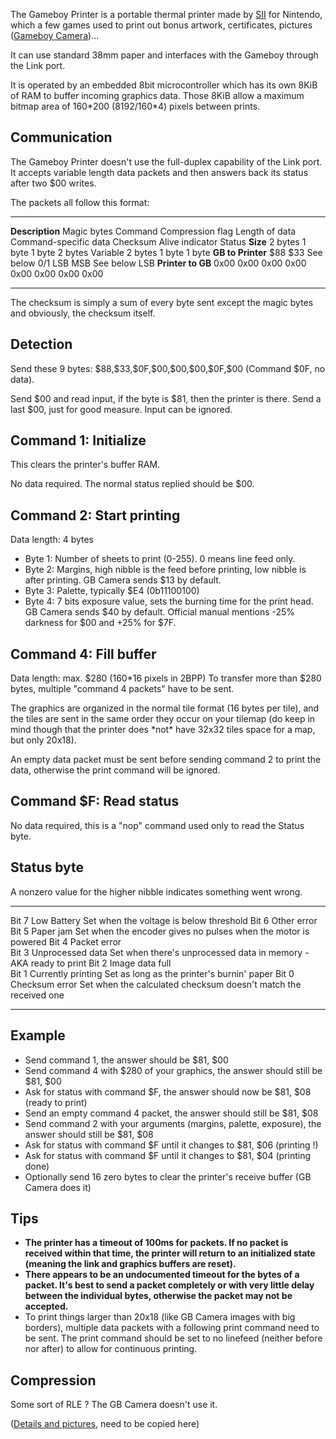 The Gameboy Printer is a portable thermal printer made by
[SII](http://www.sii.co.jp) for Nintendo, which a few games used to
print out bonus artwork, certificates, pictures ([Gameboy
Camera](Gameboy_Camera "wikilink"))\...

It can use standard 38mm paper and interfaces with the Gameboy through
the Link port.

It is operated by an embedded 8bit microcontroller which has its own
8KiB of RAM to buffer incoming graphics data. Those 8KiB allow a maximum
bitmap area of 160\*200 (8192/160\*4) pixels between prints.

Communication
-------------

The Gameboy Printer doesn\'t use the full-duplex capability of the Link
port. It accepts variable length data packets and then answers back its
status after two \$00 writes.

The packets all follow this format:

  ------------------- ------------- --------- ------------------ ---------------- ----------------------- ---------- ----------------- --------
  **Description**     Magic bytes   Command   Compression flag   Length of data   Command-specific data   Checksum   Alive indicator   Status
  **Size**            2 bytes       1 byte    1 byte             2 bytes          Variable                2 bytes    1 byte            1 byte
  **GB to Printer**   \$88          \$33      See below          0/1              LSB                     MSB        See below         LSB
  **Printer to GB**   0x00          0x00      0x00               0x00             0x00                    0x00       0x00              0x00
  ------------------- ------------- --------- ------------------ ---------------- ----------------------- ---------- ----------------- --------

The checksum is simply a sum of every byte sent except the magic bytes
and obviously, the checksum itself.

Detection
---------

Send these 9 bytes: \$88,\$33,\$0F,\$00,\$00,\$00,\$0F,\$00 (Command
\$0F, no data).

Send \$00 and read input, if the byte is \$81, then the printer is
there. Send a last \$00, just for good measure. Input can be ignored.

Command 1: Initialize
---------------------

This clears the printer\'s buffer RAM.

No data required. The normal status replied should be \$00.

Command 2: Start printing
-------------------------

Data length: 4 bytes

-   Byte 1: Number of sheets to print (0-255). 0 means line feed only.
-   Byte 2: Margins, high nibble is the feed before printing, low nibble
    is after printing. GB Camera sends \$13 by default.
-   Byte 3: Palette, typically \$E4 (0b11100100)
-   Byte 4: 7 bits exposure value, sets the burning time for the print
    head. GB Camera sends \$40 by default. Official manual mentions -25%
    darkness for \$00 and +25% for \$7F.

Command 4: Fill buffer
----------------------

Data length: max. \$280 (160\*16 pixels in 2BPP) To transfer more than
\$280 bytes, multiple \"command 4 packets\" have to be sent.

The graphics are organized in the normal tile format (16 bytes per
tile), and the tiles are sent in the same order they occur on your
tilemap (do keep in mind though that the printer does \*not\* have 32x32
tiles space for a map, but only 20x18).

An empty data packet must be sent before sending command 2 to print the
data, otherwise the print command will be ignored.

Command \$F: Read status
------------------------

No data required, this is a \"nop\" command used only to read the Status
byte.

Status byte
-----------

A nonzero value for the higher nibble indicates something went wrong.

  ------- -------------------- -------------------------------------------------------------------
  Bit 7   Low Battery          Set when the voltage is below threshold
  Bit 6   Other error          
  Bit 5   Paper jam            Set when the encoder gives no pulses when the motor is powered
  Bit 4   Packet error         
  Bit 3   Unprocessed data     Set when there\'s unprocessed data in memory - AKA ready to print
  Bit 2   Image data full      
  Bit 1   Currently printing   Set as long as the printer\'s burnin\' paper
  Bit 0   Checksum error       Set when the calculated checksum doesn\'t match the received one
  ------- -------------------- -------------------------------------------------------------------

Example
-------

-   Send command 1, the answer should be \$81, \$00
-   Send command 4 with \$280 of your graphics, the answer should still
    be \$81, \$00
-   Ask for status with command \$F, the answer should now be \$81, \$08
    (ready to print)
-   Send an empty command 4 packet, the answer should still be \$81,
    \$08
-   Send command 2 with your arguments (margins, palette, exposure), the
    answer should still be \$81, \$08
-   Ask for status with command \$F until it changes to \$81, \$06
    (printing !)
-   Ask for status with command \$F until it changes to \$81, \$04
    (printing done)
-   Optionally send 16 zero bytes to clear the printer\'s receive buffer
    (GB Camera does it)

Tips
----

-   **The printer has a timeout of 100ms for packets. If no packet is
    received within that time, the printer will return to an initialized
    state (meaning the link and graphics buffers are reset).**
-   **There appears to be an undocumented timeout for the bytes of a
    packet. It\'s best to send a packet completely or with very little
    delay between the individual bytes, otherwise the packet may not be
    accepted.**
-   To print things larger than 20x18 (like GB Camera images with big
    borders), multiple data packets with a following print command need
    to be sent. The print command should be set to no linefeed (neither
    before nor after) to allow for continuous printing.

Compression
-----------

Some sort of RLE ? The GB Camera doesn\'t use it.

([Details and pictures](http://furrtek.free.fr/?a=gbprinter&i=2), need
to be copied here)


